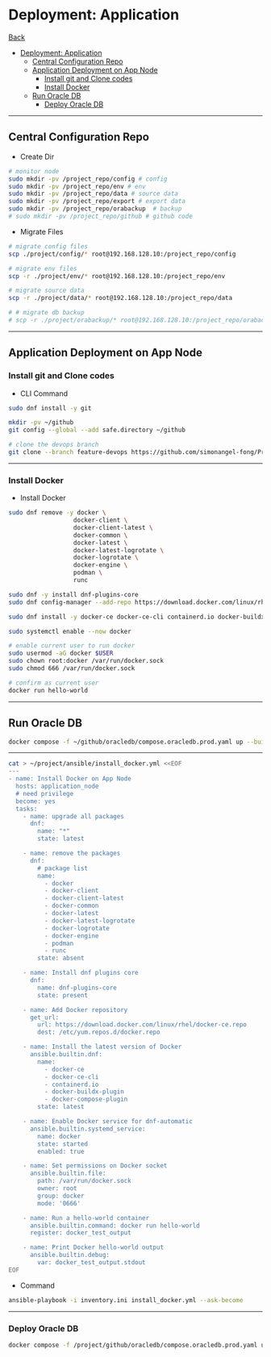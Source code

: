 # Deployment: Application

[Back](../../../README.md)

- [Deployment: Application](#deployment-application)
  - [Central Configuration Repo](#central-configuration-repo)
  - [Application Deployment on App Node](#application-deployment-on-app-node)
    - [Install git and Clone codes](#install-git-and-clone-codes)
    - [Install Docker](#install-docker)
  - [Run Oracle DB](#run-oracle-db)
    - [Deploy Oracle DB](#deploy-oracle-db)

---

## Central Configuration Repo

- Create Dir

```sh
# monitor node
sudo mkdir -pv /project_repo/config # config
sudo mkdir -pv /project_repo/env # env
sudo mkdir -pv /project_repo/data # source data
sudo mkdir -pv /project_repo/export # export data
sudo mkdir -pv /project_repo/orabackup  # backup
# sudo mkdir -pv /project_repo/github # github code
```

- Migrate Files

```sh
# migrate config files
scp ./project/config/* root@192.168.128.10:/project_repo/config

# migrate env files
scp -r ./project/env/* root@192.168.128.10:/project_repo/env

# migrate source data
scp -r ./project/data/* root@192.168.128.10:/project_repo/data

# # migrate db backup
# scp -r ./project/orabackup/* root@192.168.128.10:/project_repo/orabackup
```

---

## Application Deployment on App Node

### Install git and Clone codes

- CLI Command

```sh
sudo dnf install -y git

mkdir -pv ~/github
git config --global --add safe.directory ~/github

# clone the devops branch
git clone --branch feature-devops https://github.com/simonangel-fong/Project-Toronto_Shared-Bike.git ~/github
```

---

### Install Docker

- Install Docker

```sh
sudo dnf remove -y docker \
                  docker-client \
                  docker-client-latest \
                  docker-common \
                  docker-latest \
                  docker-latest-logrotate \
                  docker-logrotate \
                  docker-engine \
                  podman \
                  runc

sudo dnf -y install dnf-plugins-core
sudo dnf config-manager --add-repo https://download.docker.com/linux/rhel/docker-ce.repo

sudo dnf install -y docker-ce docker-ce-cli containerd.io docker-buildx-plugin docker-compose-plugin

sudo systemctl enable --now docker

# enable current user to run docker
sudo usermod -aG docker $USER
sudo chown root:docker /var/run/docker.sock
sudo chmod 666 /var/run/docker.sock

# confirm as current user
docker run hello-world
```

---

## Run Oracle DB

```sh
docker compose -f ~/github/oracledb/compose.oracledb.prod.yaml up --build -d
```


---

```sh
cat > ~/project/ansible/install_docker.yml <<EOF
---
- name: Install Docker on App Node
  hosts: application_node
  # need privilege
  become: yes
  tasks:
    - name: upgrade all packages
      dnf:
        name: "*"
        state: latest

    - name: remove the packages
      dnf:
        # package list
        name:
          - docker
          - docker-client
          - docker-client-latest
          - docker-common
          - docker-latest
          - docker-latest-logrotate
          - docker-logrotate
          - docker-engine
          - podman
          - runc
        state: absent

    - name: Install dnf plugins core
      dnf:
        name: dnf-plugins-core
        state: present

    - name: Add Docker repository
      get_url:
        url: https://download.docker.com/linux/rhel/docker-ce.repo
        dest: /etc/yum.repos.d/docker.repo

    - name: Install the latest version of Docker
      ansible.builtin.dnf:
        name:
          - docker-ce
          - docker-ce-cli
          - containerd.io
          - docker-buildx-plugin
          - docker-compose-plugin
        state: latest

    - name: Enable Docker service for dnf-automatic
      ansible.builtin.systemd_service:
        name: docker
        state: started
        enabled: true

    - name: Set permissions on Docker socket
      ansible.builtin.file:
        path: /var/run/docker.sock
        owner: root
        group: docker
        mode: '0666'

    - name: Run a hello-world container
      ansible.builtin.command: docker run hello-world
      register: docker_test_output

    - name: Print Docker hello-world output
      ansible.builtin.debug:
        var: docker_test_output.stdout
EOF
```

- Command

```sh
ansible-playbook -i inventory.ini install_docker.yml --ask-become
```

---

### Deploy Oracle DB

```sh
docker compose -f /project/github/oracledb/compose.oracledb.prod.yaml up --build -d


```
